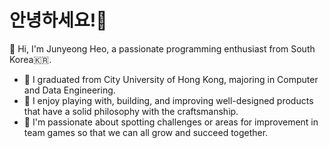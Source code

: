 # 안녕하세요!👋

🐲 Hi, I'm Junyeong Heo, a passionate programming enthusiast from South Korea🇰🇷.

- 🌱 I graduated from City University of Hong Kong, majoring in Computer and Data Engineering.
- 🔭 I enjoy playing with, building, and improving well-designed products that have a solid philosophy with the craftsmanship.
- 💫 I'm passionate about spotting challenges or areas for improvement in team games so that we can all grow and succeed together.

<!--
📫 Reach me on my LinkedIn [![LinkedIn](https://img.shields.io/badge/LinkedIn-%230077B5.svg?logo=linkedin&logoColor=white)](https://linkedin.com/in/junyeongheo)
💬 Check out my [blog](https://junyeongh.github.io/)

<details>
<summary>Projects</summary>

- foo
- bar
- baz

</details>
-->
